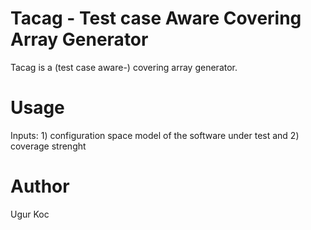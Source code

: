 Tacag - Test case Aware Covering Array Generator
=========

Tacag is a (test case aware-) covering array generator.

Usage
========
Inputs: 1) configuration space model of the software under test and 2) coverage strenght


Author
=========
Ugur Koc
